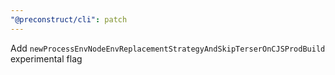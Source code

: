 ```yaml
---
"@preconstruct/cli": patch
---
```


Add `newProcessEnvNodeEnvReplacementStrategyAndSkipTerserOnCJSProdBuild` experimental flag
